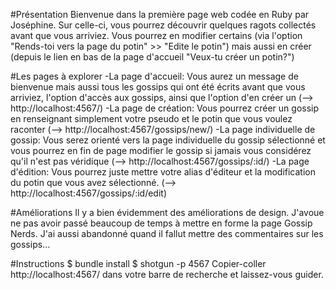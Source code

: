 #Présentation
Bienvenue dans la première page web codée en Ruby par Joséphine. Sur celle-ci, vous pourrez découvrir quelques ragots collectés avant que vous arriviez. Vous pourrez en modifier certains (via l'option "Rends-toi vers la page du potin" >> "Edite le potin") mais aussi en créer (depuis le lien en bas de la page d'accueil "Veux-tu créer un potin?")

#Les pages à explorer
-La page d'accueil: Vous aurez un message de bienvenue mais aussi tous les gossips qui ont été écrits avant que vous arriviez, l'option d'accès aux gossips, ainsi que l'option d'en créer un (--> http://localhost:4567/)
-La page de création: Vous pourrez créer un gossip en renseignant simplement votre pseudo et le potin que vous voulez raconter (--> http://localhost:4567/gossips/new/)
-La page individuelle de gossip: Vous serez orienté vers la page individuelle du gossip sélectionné et vous pourrez en fin de page modifier le gossip si jamais vous considérez qu'il n'est pas véridique (--> http://localhost:4567/gossips/:id/)
-La page d'édition: Vous pourrez juste mettre votre alias d'éditeur et la modification du potin que vous avez sélectionné. (--> http://localhost:4567/gossips/:id/edit)

#Améliorations
Il y a bien évidemment des améliorations de design. J'avoue ne pas avoir passé beaucoup de temps à mettre en forme la page Gossip Nerds. J'ai aussi abandonné quand il fallut mettre des commentaires sur les gossips...

#Instructions
$ bundle install
$ shotgun -p 4567
Copier-coller http://localhost:4567/ dans votre barre de recherche et laissez-vous guider.
